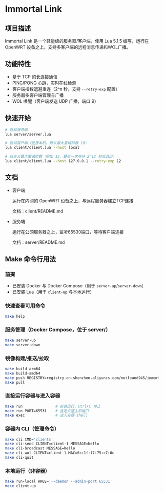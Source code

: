 # Immortal Link

## 项目描述 

Immortal Link 是一个轻量级的服务器/客户端，使用 Lua 5.1.5 编写，运行在 OpenWRT 设备之上，支持多客户端的远程消息传递和WOL广播。

## 功能特性
- 基于 TCP 的长连接通信
- PING/PONG 心跳，实时在线检测
- 客户端指数退避重连（2^n 秒，支持 `--retry-exp` 配置）
- 服务器多客户端管理与广播
- WOL 唤醒（客户端发送 UDP 广播，端口 9）

## 快速开始
```bash
# 启动服务端
lua server/server.lua

# 启动客户端（连接本机，默认最大重试阶数 10）
lua client/client.lua --host local

# 自定义最大重试阶数（例如 12，最后一次等待 2^12 秒后退出）
lua client/client.lua --host 127.0.0.1 --retry-exp 12
```

## 文档
- 客户端

    运行在内网的 OpenWRT 设备之上，与远程服务器建立TCP连接

    文档：client/README.md


- 服务端

    运行在公网服务器之上，监听65530端口，等待客户端连接

    文档：server/README.md

## Make 命令行用法

### 前提

- 已安装 Docker 与 Docker Compose（用于 `server-up`/`server-down`）
- 已安装 Lua（用于 `client-up` 与本地运行）

### 快速查看可用命令

```bash
make help
```

### 服务管理（Docker Compose，位于 server/）

```bash
make server-up
make server-down
```

### 镜像构建/推送/拉取

```bash
make build-arm64
make build-amd64
make push REGISTRY=registry.cn-shenzhen.aliyuncs.com/notfound945/immortal-link
make pull
```

### 直接运行容器与进入容器

```bash
make run               # 前台运行，Ctrl+C 停止
make run PORT=65531    # 自定义宿主机端口
make exec              # 进入容器 shell
```

### 容器内 CLI（管理命令）

```bash
make cli CMD='clients'
make cli-send CLIENT=client-1 MESSAGE=hello
make cli-broadcast MESSAGE=hello
make cli-wol CLIENT=client-1 MAC=6c:1f:f7:75:c7:0e
make cli-quit
```

### 本地运行（非容器）

```bash
make run-local ARGS='--daemon --admin-port 65531'
make client-up
```
